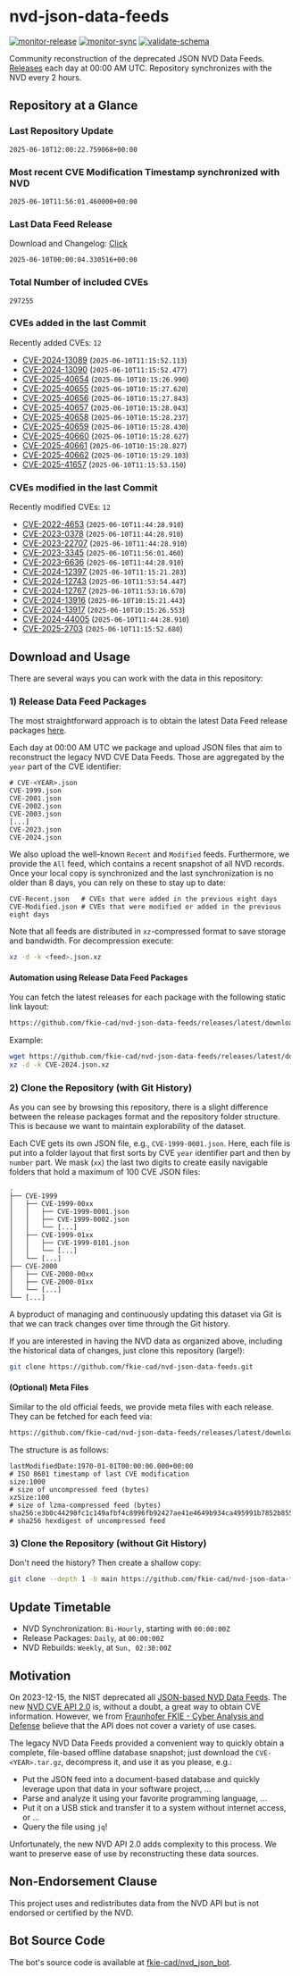 # nvd-json-data-feeds

[![monitor-release](https://github.com/fkie-cad/nvd-json-data-feeds/actions/workflows/monitor_release.yml/badge.svg)](https://github.com/fkie-cad/nvd-json-data-feeds/actions/workflows/monitor_release.yml)
[![monitor-sync](https://github.com/fkie-cad/nvd-json-data-feeds/actions/workflows/monitor_sync.yml/badge.svg)](https://github.com/fkie-cad/nvd-json-data-feeds/actions/workflows/monitor_sync.yml)
[![validate-schema](https://github.com/fkie-cad/nvd-json-data-feeds/actions/workflows/validate_schema.yml/badge.svg)](https://github.com/fkie-cad/nvd-json-data-feeds/actions/workflows/validate_schema.yml)

Community reconstruction of the deprecated JSON NVD Data Feeds.
[Releases](https://github.com/fkie-cad/nvd-json-data-feeds/releases/latest) each day at 00:00 AM UTC.
Repository synchronizes with the NVD every 2 hours.

## Repository at a Glance

### Last Repository Update

```plain
2025-06-10T12:00:22.759068+00:00
```

### Most recent CVE Modification Timestamp synchronized with NVD

```plain
2025-06-10T11:56:01.460000+00:00
```

### Last Data Feed Release

Download and Changelog: [Click](https://github.com/fkie-cad/nvd-json-data-feeds/releases/latest)

```plain
2025-06-10T00:00:04.330516+00:00
```

### Total Number of included CVEs

```plain
297255
```

### CVEs added in the last Commit

Recently added CVEs: `12`

- [CVE-2024-13089](CVE-2024/CVE-2024-130xx/CVE-2024-13089.json) (`2025-06-10T11:15:52.113`)
- [CVE-2024-13090](CVE-2024/CVE-2024-130xx/CVE-2024-13090.json) (`2025-06-10T11:15:52.477`)
- [CVE-2025-40654](CVE-2025/CVE-2025-406xx/CVE-2025-40654.json) (`2025-06-10T10:15:26.990`)
- [CVE-2025-40655](CVE-2025/CVE-2025-406xx/CVE-2025-40655.json) (`2025-06-10T10:15:27.620`)
- [CVE-2025-40656](CVE-2025/CVE-2025-406xx/CVE-2025-40656.json) (`2025-06-10T10:15:27.843`)
- [CVE-2025-40657](CVE-2025/CVE-2025-406xx/CVE-2025-40657.json) (`2025-06-10T10:15:28.043`)
- [CVE-2025-40658](CVE-2025/CVE-2025-406xx/CVE-2025-40658.json) (`2025-06-10T10:15:28.237`)
- [CVE-2025-40659](CVE-2025/CVE-2025-406xx/CVE-2025-40659.json) (`2025-06-10T10:15:28.430`)
- [CVE-2025-40660](CVE-2025/CVE-2025-406xx/CVE-2025-40660.json) (`2025-06-10T10:15:28.627`)
- [CVE-2025-40661](CVE-2025/CVE-2025-406xx/CVE-2025-40661.json) (`2025-06-10T10:15:28.827`)
- [CVE-2025-40662](CVE-2025/CVE-2025-406xx/CVE-2025-40662.json) (`2025-06-10T10:15:29.103`)
- [CVE-2025-41657](CVE-2025/CVE-2025-416xx/CVE-2025-41657.json) (`2025-06-10T11:15:53.150`)


### CVEs modified in the last Commit

Recently modified CVEs: `12`

- [CVE-2022-4653](CVE-2022/CVE-2022-46xx/CVE-2022-4653.json) (`2025-06-10T11:44:28.910`)
- [CVE-2023-0378](CVE-2023/CVE-2023-03xx/CVE-2023-0378.json) (`2025-06-10T11:44:28.910`)
- [CVE-2023-22707](CVE-2023/CVE-2023-227xx/CVE-2023-22707.json) (`2025-06-10T11:44:28.910`)
- [CVE-2023-3345](CVE-2023/CVE-2023-33xx/CVE-2023-3345.json) (`2025-06-10T11:56:01.460`)
- [CVE-2023-6636](CVE-2023/CVE-2023-66xx/CVE-2023-6636.json) (`2025-06-10T11:44:28.910`)
- [CVE-2024-12397](CVE-2024/CVE-2024-123xx/CVE-2024-12397.json) (`2025-06-10T11:15:21.283`)
- [CVE-2024-12743](CVE-2024/CVE-2024-127xx/CVE-2024-12743.json) (`2025-06-10T11:53:54.447`)
- [CVE-2024-12767](CVE-2024/CVE-2024-127xx/CVE-2024-12767.json) (`2025-06-10T11:53:16.670`)
- [CVE-2024-13916](CVE-2024/CVE-2024-139xx/CVE-2024-13916.json) (`2025-06-10T10:15:21.443`)
- [CVE-2024-13917](CVE-2024/CVE-2024-139xx/CVE-2024-13917.json) (`2025-06-10T10:15:26.553`)
- [CVE-2024-44005](CVE-2024/CVE-2024-440xx/CVE-2024-44005.json) (`2025-06-10T11:44:28.910`)
- [CVE-2025-2703](CVE-2025/CVE-2025-27xx/CVE-2025-2703.json) (`2025-06-10T11:15:52.680`)


## Download and Usage

There are several ways you can work with the data in this repository:

### 1) Release Data Feed Packages

The most straightforward approach is to obtain the latest Data Feed release packages [here](https://github.com/fkie-cad/nvd-json-data-feeds/releases/latest).

Each day at 00:00 AM UTC we package and upload JSON files that aim to reconstruct the legacy NVD CVE Data Feeds.
Those are aggregated by the `year` part of the CVE identifier:

```
# CVE-<YEAR>.json
CVE-1999.json
CVE-2001.json
CVE-2002.json
CVE-2003.json
[...]
CVE-2023.json
CVE-2024.json
```

We also upload the well-known `Recent` and `Modified` feeds.
Furthermore, we provide the `All` feed, which contains a recent snapshot of all NVD records.
Once your local copy is synchronized and the last synchronization is no older than 8 days, you can rely on these to stay up to date:

```plain
CVE-Recent.json   # CVEs that were added in the previous eight days
CVE-Modified.json # CVEs that were modified or added in the previous eight days
```

Note that all feeds are distributed in `xz`-compressed format to save storage and bandwidth.
For decompression execute:

```sh
xz -d -k <feed>.json.xz
```

#### Automation using Release Data Feed Packages

You can fetch the latest releases for each package with the following static link layout:

```sh
https://github.com/fkie-cad/nvd-json-data-feeds/releases/latest/download/CVE-<YEAR>.json.xz
```

Example:

```sh
wget https://github.com/fkie-cad/nvd-json-data-feeds/releases/latest/download/CVE-2024.json.xz
xz -d -k CVE-2024.json.xz
```

### 2) Clone the Repository (with Git History)

As you can see by browsing this repository, there is a slight difference between the release packages format and the repository folder structure.
This is because we want to maintain explorability of the dataset.

Each CVE gets its own JSON file, e.g., `CVE-1999-0001.json`.
Here, each file is put into a folder layout that first sorts by CVE `year` identifier part and then by `number` part.
We mask (`xx`) the last two digits to create easily navigable folders that hold a maximum of 100 CVE JSON files:

```plain
.
├── CVE-1999
│   ├── CVE-1999-00xx
│   │   ├── CVE-1999-0001.json
│   │   ├── CVE-1999-0002.json
│   │   └── [...]
│   ├── CVE-1999-01xx
│   │   ├── CVE-1999-0101.json
│   │   └── [...]
│   └── [...]
├── CVE-2000
│   ├── CVE-2000-00xx
│   ├── CVE-2000-01xx
│   └── [...]
└── [...]
```

A byproduct of managing and continuously updating this dataset via Git is that we can track changes over time through the Git history.

If you are interested in having the NVD data as organized above, including the historical data of changes, just clone this repository (large!):

```sh
git clone https://github.com/fkie-cad/nvd-json-data-feeds.git
```

#### (Optional) Meta Files

Similar to the old official feeds, we provide meta files with each release. They can be fetched for each feed via:

```sh
https://github.com/fkie-cad/nvd-json-data-feeds/releases/latest/download/CVE-<YEAR>.meta
```

The structure is as follows:

```plain
lastModifiedDate:1970-01-01T00:00:00.000+00:00                          # ISO 8601 timestamp of last CVE modification
size:1000                                                               # size of uncompressed feed (bytes)
xzSize:100                                                              # size of lzma-compressed feed (bytes)
sha256:e3b0c44298fc1c149afbf4c8996fb92427ae41e4649b934ca495991b7852b855 # sha256 hexdigest of uncompressed feed
```

### 3) Clone the Repository (without Git History)

Don't need the history? Then create a shallow copy:

```sh
git clone --depth 1 -b main https://github.com/fkie-cad/nvd-json-data-feeds.git
```


## Update Timetable

* NVD Synchronization: `Bi-Hourly`, starting with `00:00:00Z`
* Release Packages: `Daily`, at `00:00:00Z`
* NVD Rebuilds: `Weekly`, at `Sun, 02:30:00Z`


## Motivation

On 2023-12-15, the NIST deprecated all [JSON-based NVD Data Feeds](https://nvd.nist.gov/vuln/data-feeds#divRetirementBanner-1).
The new [NVD CVE API 2.0](https://nvd.nist.gov/developers/vulnerabilities) is, without a doubt, a great way to obtain CVE information.
However, we from [Fraunhofer FKIE - Cyber Analysis and Defense](https://www.fkie.fraunhofer.de/en/departments/cad.html) believe that the API does not cover a variety of use cases.

The legacy NVD Data Feeds provided a convenient way to quickly obtain a complete, file-based offline database snapshot; just download the `CVE-<YEAR>.tar.gz`, decompress it, and use it as you please, e.g.:

- Put the JSON feed into a document-based database and quickly leverage upon that data in your software project, ...
- Parse and analyze it using your favorite programming language, ...
- Put it on a USB stick and transfer it to a system without internet access, or ...
- Query the file using `jq`!

Unfortunately, the new NVD API 2.0 adds complexity to this process.
We want to preserve ease of use by reconstructing these data sources.

## Non-Endorsement Clause

This project uses and redistributes data from the NVD API but is not endorsed or certified by the NVD.

## Bot Source Code

The bot's source code is available at [fkie-cad/nvd\_json\_bot](https://github.com/fkie-cad/nvd_json_bot).